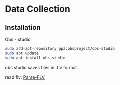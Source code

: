 # Data Collection


## Installation

Obs - studio
```bash
sudo add-apt-repository ppa:obsproject/obs-studio
sudo apt update
sudo apt install obs-studio
```


obs studio saves files in .flv format.


read flv:
[Parse-FLV](https://github.com/acache/Parse-FLV.git) 



